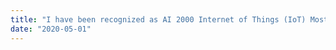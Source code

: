 ```yaml
---
title: "I have been recognized as AI 2000 Internet of Things (IoT) Most Influential Scholars Honorable Mention (ranked 42nd in Internet of Things (IoT) over the past 10 years (2009–2019))."
date: "2020-05-01"
---
```

